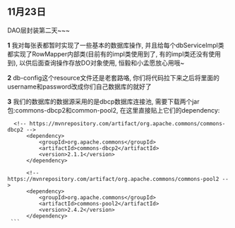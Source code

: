 ## **11月23日**
DAO层封装第二天~~~

**1** 我对每张表都暂时实现了一些基本的数据库操作, 并且给每个dbServiceImpl类都实现了RowMapper内部类(目前有的impl类使用到了, 有的impl类还没有使用到), 以供后面查询操作存放DO对象使用, 恒毅和小孟愿放心用哦~

**2** db-config这个resource文件还是老套路咯, 你们将代码拉下来之后将里面的username和password改成你们自己数据库的就好了

**3** 我们的数据库的数据源采用的是dbcp数据库连接池, 需要下载两个jar包:commons-dbcp2和common-pool2, 在这里直接贴上它们的dependency:
  
  ```
    <!-- https://mvnrepository.com/artifact/org.apache.commons/commons-dbcp2 -->
        <dependency>
            <groupId>org.apache.commons</groupId>
            <artifactId>commons-dbcp2</artifactId>
            <version>2.1.1</version>
        </dependency>

        <!-- https://mvnrepository.com/artifact/org.apache.commons/commons-pool2 -->
        <dependency>
            <groupId>org.apache.commons</groupId>
            <artifactId>commons-pool2</artifactId>
            <version>2.4.2</version>
        </dependency>
  ```

